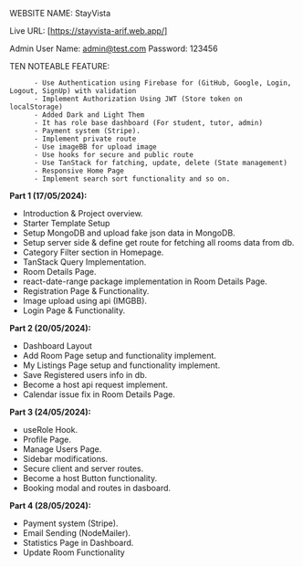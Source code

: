 
WEBSITE NAME: StayVista

Live URL: [https://stayvista-arif.web.app/]

Admin User Name: admin@test.com
           Password: 123456

TEN NOTEABLE FEATURE:

          - Use Authentication using Firebase for (GitHub, Google, Login, Logout, SignUp) with validation
          - Implement Authorization Using JWT (Store token on localStorage)
          - Added Dark and Light Them
          - It has role base dashboard (For student, tutor, admin)
          - Payment system (Stripe).
          - Implement private route
          - Use imageBB for upload image
          - Use hooks for secure and public route
          - Use TanStack for fatching, update, delete (State management)
          - Responsive Home Page
          - Implement search sort functionality and so on.

**Part 1 (17/05/2024):**
- Introduction & Project overview.
- Starter Template Setup
- Setup MongoDB and upload fake json data in MongoDB.
- Setup server side & define get route for fetching all rooms data from db.
- Category Filter section in Homepage.
- TanStack Query Implementation.
- Room Details Page.
- react-date-range package implementation in Room Details Page.
- Registration Page & Functionality.
- Image upload using api (IMGBB).
- Login Page & Functionality.


**Part 2 (20/05/2024):**
- Dashboard Layout
- Add Room Page setup and functionality implement.
- My Listings Page setup and functionality implement.
- Save Registered users info in db.
- Become a host api request implement.
- Calendar issue fix in Room Details Page.

**Part 3 (24/05/2024):**
- useRole Hook.
- Profile Page.
- Manage Users Page.
- Sidebar modifications.
- Secure client and server routes.
- Become a host Button functionality.
- Booking modal and routes in dasboard.

**Part 4 (28/05/2024):**
- Payment system (Stripe).
- Email Sending (NodeMailer).
- Statistics Page in Dashboard.
- Update Room Functionality
